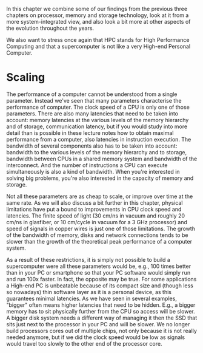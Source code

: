 In this chapter we combine some of our findings from the previous three chapters on processor, memory and storage technology,
look at it from a more system-integrated view, and also look a bit more at other aspects
of the evolution throughout the years.

We also want to stress once again that HPC stands for High Performance Computing and that a supercomputer is not 
like a very High-end Personal Computer.

# Scaling

The performance of a computer cannot be understood from a single parameter. 
Instead we've seen that many
parameters characterise the performance of computer. The clock speed of a CPU is only one
of those parameters. There are also many latencies that need to be taken into account:
memory latencies at the various levels of the memory hierarchy and of storage, communication
latency, but if you would study into more detail than is possible in these lecture notes how
to obtain maximal performance from a computer, also latencies in instruction execution.
The bandwidth of several components also has to be taken into account:
bandwidth to the various levels of the memory hierarchy and to storage, bandwidth between
CPUs in a shared memory system and bandwidth of the interconnect. And the number of
instructions a CPU can execute simultaneously is also a kind of bandwidth.
When you're interested in solving big problems, you're also interested in the capacity 
of memory and storage.

Not all these parameters are as cheap to scale, or improve over time at the same rate.
As we will also discuss a bit further in this chapter, physical limitations have put a bound to
improvements in CPU clock speed and latencies.
The finite speed of light (30 cm/ns in vacuum and roughly 20 cm/ns in glasfiber,
or 10 cm/cycle in vacuum for a 3 GHz processor)
and speed of signals in copper wires is just one of those limitations.
The growth of the bandwidth of memory, disks and network connections tends to be slower
than the growth of the theoretical peak performance of a computer system.

As a result of these restrictions, it is simply not possible to build a supercomputer were
all these parameters would be, e.g., 100 times better than in your PC or smartphone so that your PC software
would simply run and run 100x faster. 
In fact, the opposite may be true. For some applications a High-end PC is unbeatable because of 
its compact size and (though less so nowadays) thin software layer as it is a personal device,
as this guarantees minimal latencies. 
As we have seen in several examples, "bigger" often means higher latencies that need to be hidden.
E.g., a bigger memory has to sit physically further from the CPU so access will be slower. 
A bigger disk system needs a different way of managing it then the SSD that sits just next
to the processor in your PC and will be slower. We no longer build processors cores out of multiple
chips, not only because it is not really needed anymore, but if we did the clock speed would be low
as signals would travel too slowly to the other end of the processor core.


